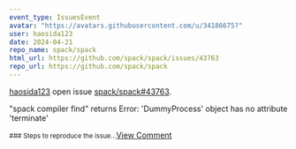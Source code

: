 ```yaml
---
event_type: IssuesEvent
avatar: "https://avatars.githubusercontent.com/u/34186675?"
user: haosida123
date: 2024-04-21
repo_name: spack/spack
html_url: https://github.com/spack/spack/issues/43763
repo_url: https://github.com/spack/spack
---
```


<a href='https://github.com/haosida123' target='_blank'>haosida123</a> open issue <a href='https://github.com/spack/spack/issues/43763' target='_blank'>spack/spack#43763</a>.

<p>"spack compiler find" returns Error: 'DummyProcess' object has no attribute 'terminate'</p><small>### Steps to reproduce the issue...</small><a href='https://github.com/spack/spack/issues/43763' target='_blank'>View Comment</a>